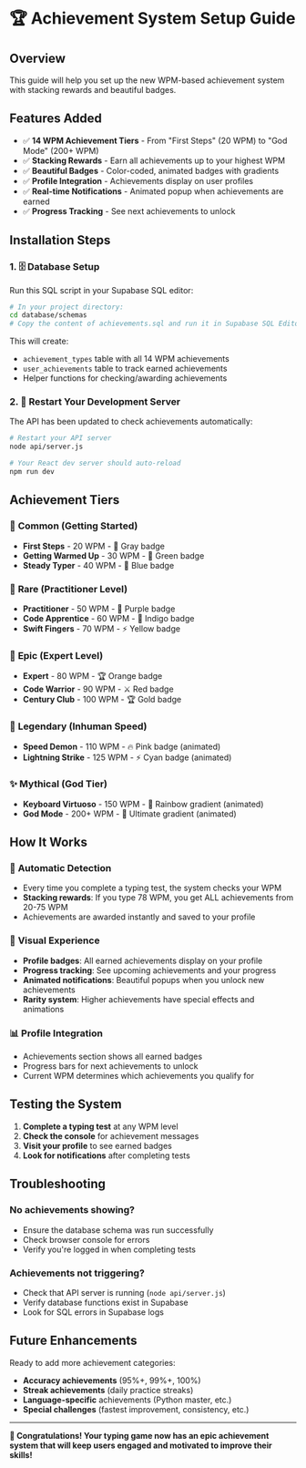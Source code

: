 # 🏆 Achievement System Setup Guide

## Overview
This guide will help you set up the new WPM-based achievement system with stacking rewards and beautiful badges.

## Features Added
- ✅ **14 WPM Achievement Tiers** - From "First Steps" (20 WPM) to "God Mode" (200+ WPM)
- ✅ **Stacking Rewards** - Earn all achievements up to your highest WPM
- ✅ **Beautiful Badges** - Color-coded, animated badges with gradients
- ✅ **Profile Integration** - Achievements display on user profiles
- ✅ **Real-time Notifications** - Animated popup when achievements are earned
- ✅ **Progress Tracking** - See next achievements to unlock

## Installation Steps

### 1. 🗄️ Database Setup
Run this SQL script in your Supabase SQL editor:

```bash
# In your project directory:
cd database/schemas
# Copy the content of achievements.sql and run it in Supabase SQL Editor
```

This will create:
- `achievement_types` table with all 14 WPM achievements
- `user_achievements` table to track earned achievements  
- Helper functions for checking/awarding achievements

### 2. 🚀 Restart Your Development Server
The API has been updated to check achievements automatically:

```bash
# Restart your API server
node api/server.js

# Your React dev server should auto-reload
npm run dev
```

## Achievement Tiers

### 🥉 **Common** (Getting Started)
- **First Steps** - 20 WPM - 🍼 Gray badge
- **Getting Warmed Up** - 30 WPM - 👣 Green badge  
- **Steady Typer** - 40 WPM - 🎯 Blue badge

### 🥈 **Rare** (Practitioner Level)
- **Practitioner** - 50 WPM - 👤 Purple badge
- **Code Apprentice** - 60 WPM - 📖 Indigo badge
- **Swift Fingers** - 70 WPM - ⚡ Yellow badge

### 🥇 **Epic** (Expert Level) 
- **Expert** - 80 WPM - 🏆 Orange badge
- **Code Warrior** - 90 WPM - ⚔️ Red badge
- **Century Club** - 100 WPM - 🏆 Gold badge

### 🌟 **Legendary** (Inhuman Speed)
- **Speed Demon** - 110 WPM - 🔥 Pink badge (animated)
- **Lightning Strike** - 125 WPM - ⚡ Cyan badge (animated)

### ✨ **Mythical** (God Tier)
- **Keyboard Virtuoso** - 150 WPM - 👑 Rainbow gradient (animated)
- **God Mode** - 200+ WPM - 💎 Ultimate gradient (animated)

## How It Works

### 🎯 **Automatic Detection**
- Every time you complete a typing test, the system checks your WPM
- **Stacking rewards**: If you type 78 WPM, you get ALL achievements from 20-75 WPM
- Achievements are awarded instantly and saved to your profile

### 🎨 **Visual Experience**
- **Profile badges**: All earned achievements display on your profile
- **Progress tracking**: See upcoming achievements and your progress
- **Animated notifications**: Beautiful popups when you unlock new achievements
- **Rarity system**: Higher achievements have special effects and animations

### 📊 **Profile Integration**
- Achievements section shows all earned badges
- Progress bars for next achievements to unlock
- Current WPM determines which achievements you qualify for

## Testing the System

1. **Complete a typing test** at any WPM level
2. **Check the console** for achievement messages
3. **Visit your profile** to see earned badges
4. **Look for notifications** after completing tests

## Troubleshooting

### No achievements showing?
- Ensure the database schema was run successfully
- Check browser console for errors
- Verify you're logged in when completing tests

### Achievements not triggering?
- Check that API server is running (`node api/server.js`)
- Verify database functions exist in Supabase
- Look for SQL errors in Supabase logs

## Future Enhancements

Ready to add more achievement categories:
- **Accuracy achievements** (95%+, 99%+, 100%)  
- **Streak achievements** (daily practice streaks)
- **Language-specific** achievements (Python master, etc.)
- **Special challenges** (fastest improvement, consistency, etc.)

---

**🎉 Congratulations! Your typing game now has an epic achievement system that will keep users engaged and motivated to improve their skills!**